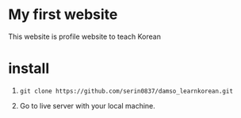 # My first website

This website is profile website to teach Korean

# install

1. `git clone https://github.com/serin0837/damso_learnkorean.git`

2. Go to live server with your local machine.

